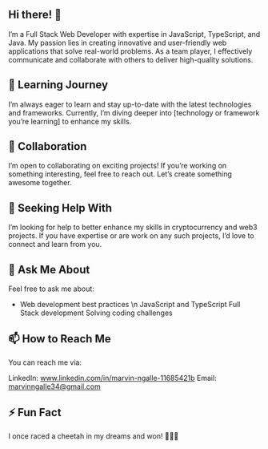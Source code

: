 ## Hi there! 👋
I’m a Full Stack Web Developer with expertise in JavaScript, TypeScript, and Java. 
My passion lies in creating innovative and user-friendly web applications that solve real-world problems. 
As a team player, I effectively communicate and collaborate with others to deliver high-quality solutions.
<!--
## 🔭 Currently Working On
I’m currently working on a NodeJs project, where I’m building [brief description of the project]. It involves [mention key features or technologies].
-->
## 🌱 Learning Journey
I’m always eager to learn and stay up-to-date with the latest technologies and frameworks. Currently, I’m diving deeper into [technology or framework you’re learning] to enhance my skills.

## 👯 Collaboration
I’m open to collaborating on exciting projects! If you’re working on something interesting, feel free to reach out. Let’s create something awesome together.

## 🤔 Seeking Help With
I’m looking for help to better enhance my skills in cryptocurrency and web3 projects. If you have expertise or are work on any such projects, I’d love to connect and learn from you.

## 💬 Ask Me About
Feel free to ask me about:
- Web development best practices \n
JavaScript and TypeScript
Full Stack development
Solving coding challenges

## 📫 How to Reach Me
You can reach me via:

LinkedIn: www.linkedin.com/in/marvin-ngalle-11685421b
Email: marvinngalle34@gmail.com
## ⚡ Fun Fact
I once raced a cheetah in my dreams and won! 🏃‍♂️🐆


<!--
**Marvin-N/Marvin-N** is a ✨ _special_ ✨ repository because its `README.md` (this file) appears on your GitHub profile.

Here are some ideas to get you started:

- 🔭 I’m currently working on ...
- 🌱 I’m currently learning ...
- 👯 I’m looking to collaborate on ...
- 🤔 I’m looking for help with ...
- 💬 Ask me about ...
- 📫 How to reach me: ...
- 😄 Pronouns: ...
- ⚡ Fun fact: ...
-->

